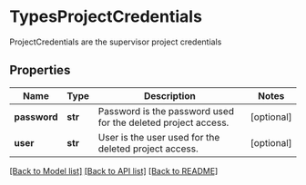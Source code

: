 # TypesProjectCredentials

ProjectCredentials are the supervisor project credentials

## Properties
Name | Type | Description | Notes
------------ | ------------- | ------------- | -------------
**password** | **str** | Password is the password used for the deleted project access.  | [optional] 
**user** | **str** | User is the user used for the deleted project access.  | [optional] 

[[Back to Model list]](../README.md#documentation-for-models) [[Back to API list]](../README.md#documentation-for-api-endpoints) [[Back to README]](../README.md)


